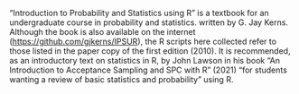 “Introduction to Probability and Statistics using R” is a textbook for an undergraduate course in probability and statistics. written by G. Jay Kerns.
Although the book is also available on the internet (https://github.com/gjkerns/IPSUR), the R scripts here collected refer to those listed in the paper copy of the first edition (2010).
It is recommended, as an introductory text on statistics in R, by John Lawson in his book “An Introduction to Acceptance Sampling and SPC with R” (2021)  “for students wanting a review of basic statistics and probability” using R.
